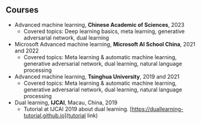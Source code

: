 ## Courses

- Advanced machine learning, **Chinese Academic of Sciences**, 2023
  - Covered topics: Deep learning basics, meta learning, generative adversarial network, dual learning
- Microsoft Advanced machine learning, **Microsoft AI School China**, 2021 and 2022
  - Covered topics: Meta learning & automatic machine learning, generative adversarial network, dual learning, natural language processing
- Advanced machine learning, **Tsinghua University**, 2019 and 2021
  - Covered topics: Meta learning & automatic machine learning, generative adversarial network, dual learning, natural language processing
- Dual learning, **IJCAI**, Macau, China, 2019
  - Tutorial at IJCAI 2019 about dual learning. [https://duallearning-tutorial.github.io](tutorial link)
